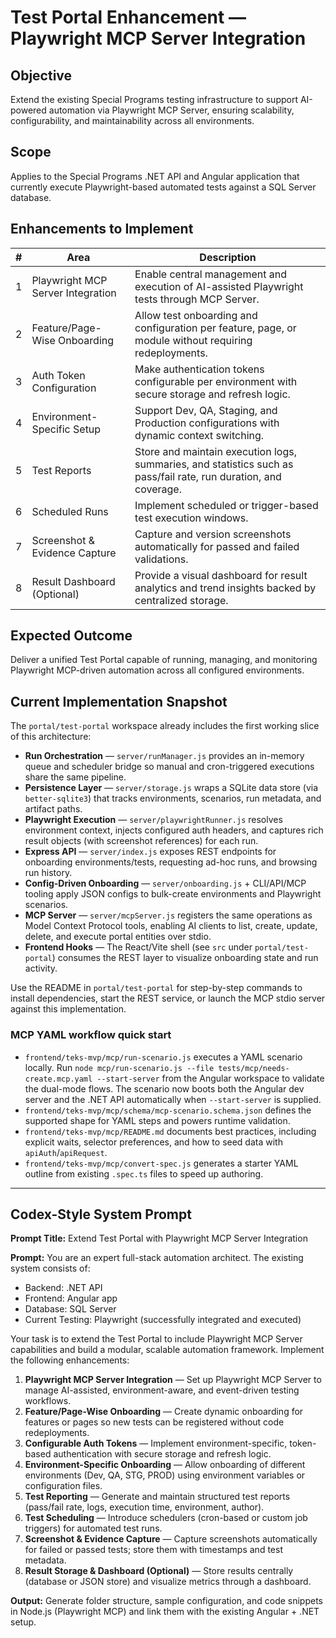 # Test Portal Enhancement — Playwright MCP Server Integration

## Objective
Extend the existing Special Programs testing infrastructure to support AI-powered automation via Playwright MCP Server, ensuring scalability, configurability, and maintainability across all environments.

## Scope
Applies to the Special Programs .NET API and Angular application that currently execute Playwright-based automated tests against a SQL Server database.

## Enhancements to Implement

| # | Area | Description |
| --- | --- | --- |
| 1 | Playwright MCP Server Integration | Enable central management and execution of AI-assisted Playwright tests through MCP Server. |
| 2 | Feature/Page-Wise Onboarding | Allow test onboarding and configuration per feature, page, or module without requiring redeployments. |
| 3 | Auth Token Configuration | Make authentication tokens configurable per environment with secure storage and refresh logic. |
| 4 | Environment-Specific Setup | Support Dev, QA, Staging, and Production configurations with dynamic context switching. |
| 5 | Test Reports | Store and maintain execution logs, summaries, and statistics such as pass/fail rate, run duration, and coverage. |
| 6 | Scheduled Runs | Implement scheduled or trigger-based test execution windows. |
| 7 | Screenshot & Evidence Capture | Capture and version screenshots automatically for passed and failed validations. |
| 8 | Result Dashboard (Optional) | Provide a visual dashboard for result analytics and trend insights backed by centralized storage. |

## Expected Outcome
Deliver a unified Test Portal capable of running, managing, and monitoring Playwright MCP-driven automation across all configured environments.

## Current Implementation Snapshot

The `portal/test-portal` workspace already includes the first working slice of this architecture:

- **Run Orchestration** — `server/runManager.js` provides an in-memory queue and scheduler bridge so manual and cron-triggered executions share the same pipeline.
- **Persistence Layer** — `server/storage.js` wraps a SQLite data store (via `better-sqlite3`) that tracks environments, scenarios, run metadata, and artifact paths.
- **Playwright Execution** — `server/playwrightRunner.js` resolves environment context, injects configured auth headers, and captures rich result objects (with screenshot references) for each run.
- **Express API** — `server/index.js` exposes REST endpoints for onboarding environments/tests, requesting ad-hoc runs, and browsing run history.
- **Config-Driven Onboarding** — `server/onboarding.js` + CLI/API/MCP tooling apply JSON configs to bulk-create environments and Playwright scenarios.
- **MCP Server** — `server/mcpServer.js` registers the same operations as Model Context Protocol tools, enabling AI clients to list, create, update, delete, and execute portal entities over stdio.
- **Frontend Hooks** — The React/Vite shell (see `src` under `portal/test-portal`) consumes the REST layer to visualize onboarding state and run activity.

Use the README in `portal/test-portal` for step-by-step commands to install dependencies, start the REST service, or launch the MCP stdio server against this implementation.

### MCP YAML workflow quick start

- `frontend/teks-mvp/mcp/run-scenario.js` executes a YAML scenario locally. Run `node mcp/run-scenario.js --file tests/mcp/needs-create.mcp.yaml --start-server` from the Angular workspace to validate the dual-mode flows. The scenario now boots both the Angular dev server and the .NET API automatically when `--start-server` is supplied.
- `frontend/teks-mvp/mcp/schema/mcp-scenario.schema.json` defines the supported shape for YAML steps and powers runtime validation.
- `frontend/teks-mvp/mcp/README.md` documents best practices, including explicit waits, selector preferences, and how to seed data with `apiAuth`/`apiRequest`.
- `frontend/teks-mvp/mcp/convert-spec.js` generates a starter YAML outline from existing `.spec.ts` files to speed up authoring.

---

## Codex-Style System Prompt

**Prompt Title:** Extend Test Portal with Playwright MCP Server Integration

**Prompt:**
You are an expert full-stack automation architect. The existing system consists of:

- Backend: .NET API
- Frontend: Angular app
- Database: SQL Server
- Current Testing: Playwright (successfully integrated and executed)

Your task is to extend the Test Portal to include Playwright MCP Server capabilities and build a modular, scalable automation framework. Implement the following enhancements:

1. **Playwright MCP Server Integration** — Set up Playwright MCP Server to manage AI-assisted, environment-aware, and event-driven testing workflows.
2. **Feature/Page-Wise Onboarding** — Create dynamic onboarding for features or pages so new tests can be registered without code redeployments.
3. **Configurable Auth Tokens** — Implement environment-specific, token-based authentication with secure storage and refresh logic.
4. **Environment-Specific Onboarding** — Allow onboarding of different environments (Dev, QA, STG, PROD) using environment variables or configuration files.
5. **Test Reporting** — Generate and maintain structured test reports (pass/fail rate, logs, execution time, environment, author).
6. **Test Scheduling** — Introduce schedulers (cron-based or custom job triggers) for automated test runs.
7. **Screenshot & Evidence Capture** — Capture screenshots automatically for failed or passed tests; store them with timestamps and test metadata.
8. **Result Storage & Dashboard (Optional)** — Store results centrally (database or JSON store) and visualize metrics through a dashboard.

**Output:** Generate folder structure, sample configuration, and code snippets in Node.js (Playwright MCP) and link them with the existing Angular + .NET setup.
